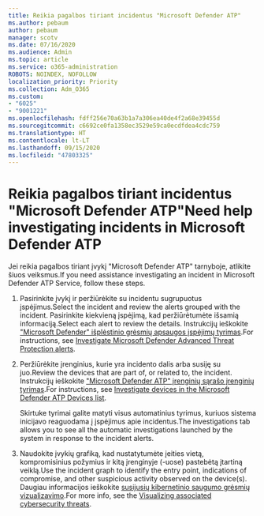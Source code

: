 ```yaml
---
title: Reikia pagalbos tiriant incidentus "Microsoft Defender ATP"
ms.author: pebaum
author: pebaum
manager: scotv
ms.date: 07/16/2020
ms.audience: Admin
ms.topic: article
ms.service: o365-administration
ROBOTS: NOINDEX, NOFOLLOW
localization_priority: Priority
ms.collection: Adm_O365
ms.custom:
- "6025"
- "9001221"
ms.openlocfilehash: fdff256e70a63b1a7a306ea40de4f2a68e39455d
ms.sourcegitcommit: c6692ce0fa1358ec3529e59ca0ecdfdea4cdc759
ms.translationtype: HT
ms.contentlocale: lt-LT
ms.lasthandoff: 09/15/2020
ms.locfileid: "47803325"
---
```

# <a name="need-help-investigating-incidents-in-microsoft-defender-atp"></a><span data-ttu-id="251f3-102">Reikia pagalbos tiriant incidentus "Microsoft Defender ATP"</span><span class="sxs-lookup"><span data-stu-id="251f3-102">Need help investigating incidents in Microsoft Defender ATP</span></span>

<span data-ttu-id="251f3-103">Jei reikia pagalbos tiriant įvykį "Microsoft Defender ATP" tarnyboje, atlikite šiuos veiksmus.</span><span class="sxs-lookup"><span data-stu-id="251f3-103">If you need assistance investigating an incident in Microsoft Defender ATP Service, follow these steps.</span></span>

1. <span data-ttu-id="251f3-104">Pasirinkite įvykį ir peržiūrėkite su incidentu sugrupuotus įspėjimus.</span><span class="sxs-lookup"><span data-stu-id="251f3-104">Select the incident and review the alerts grouped with the incident.</span></span> <span data-ttu-id="251f3-105">Pasirinkite kiekvieną įspėjimą, kad peržiūrėtumėte išsamią informaciją.</span><span class="sxs-lookup"><span data-stu-id="251f3-105">Select each alert to review the details.</span></span> <span data-ttu-id="251f3-106">Instrukcijų ieškokite ["Microsoft Defender" išplėstinio grėsmių apsaugos įspėjimų tyrimas](https://docs.microsoft.com/windows/security/threat-protection/microsoft-defender-atp/investigate-alerts).</span><span class="sxs-lookup"><span data-stu-id="251f3-106">For instructions, see [Investigate Microsoft Defender Advanced Threat Protection alerts](https://docs.microsoft.com/windows/security/threat-protection/microsoft-defender-atp/investigate-alerts).</span></span>
2. <span data-ttu-id="251f3-107">Peržiūrėkite įrenginius, kurie yra incidento dalis arba susiję su juo.</span><span class="sxs-lookup"><span data-stu-id="251f3-107">Review the devices that are part of, or related to, the incident.</span></span> <span data-ttu-id="251f3-108">Instrukcijų ieškokite ["Microsoft Defender ATP" įrenginių sąrašo įrenginių tyrimas](https://docs.microsoft.com/windows/security/threat-protection/microsoft-defender-atp/investigate-machines).</span><span class="sxs-lookup"><span data-stu-id="251f3-108">For instructions, see [Investigate devices in the Microsoft Defender ATP Devices list](https://docs.microsoft.com/windows/security/threat-protection/microsoft-defender-atp/investigate-machines).</span></span><br/>
 
    <span data-ttu-id="251f3-109">Skirtuke tyrimai galite matyti visus automatinius tyrimus, kuriuos sistema inicijavo reaguodama į įspėjimus apie incidentus.</span><span class="sxs-lookup"><span data-stu-id="251f3-109">The investigations tab allows you to see all the automatic investigations launched by the system in response to the incident alerts.</span></span>
3. <span data-ttu-id="251f3-110">Naudokite įvykių grafiką, kad nustatytumėte įeities vietą, kompromisinius požymius ir kitą įrenginyje (-uose) pastebėtą įtartiną veiklą.</span><span class="sxs-lookup"><span data-stu-id="251f3-110">Use the incident graph to identify the entry point, indications of compromise, and other suspicious activity observed on the device(s).</span></span> <span data-ttu-id="251f3-111">Daugiau informacijos ieškokite [susijusių kibernetinio saugumo grėsmių vizualizavimo](https://docs.microsoft.com/windows/security/threat-protection/microsoft-defender-atp/investigate-incidents#visualizing-associated-cybersecurity-threats).</span><span class="sxs-lookup"><span data-stu-id="251f3-111">For more info, see the [Visualizing associated cybersecurity threats](https://docs.microsoft.com/windows/security/threat-protection/microsoft-defender-atp/investigate-incidents#visualizing-associated-cybersecurity-threats).</span></span>  
